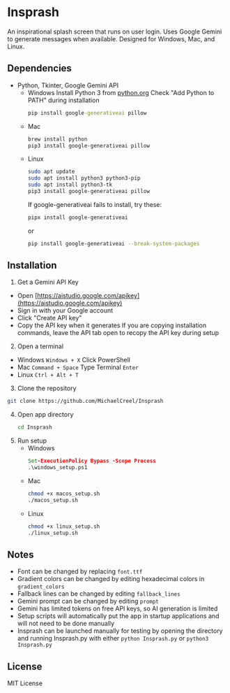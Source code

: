 # Insprash

An inspirational splash screen that runs on user login. Uses Google Gemini to generate messages when available. Designed for Windows, Mac, and Linux.

## Dependencies

- Python, Tkinter, Google Gemini API
  - Windows
    Install Python 3 from [python.org](python.org)
    Check "Add Python to PATH" during installation
    ```cmd
    pip install google-generativeai pillow
    ```
  - Mac
    ```bash
    brew install python
    pip3 install google-generativeai pillow
    ```
  - Linux
    ```bash
    sudo apt update
    sudo apt install python3 python3-pip
    sudo apt install python3-tk
    pip3 install google-generativeai pillow
    ```
    If google-generativeai fails to install, try these:
    ```bash
    pipx install google-generativeai
    ```
    or
    ```bash
    pip install google-generativeai --break-system-packages
    ```

## Installation
1. Get a Gemini API Key
  - Open [https://aistudio.google.com/apikey](https://aistudio.google.com/apikey)
  - Sign in with your Google account
  - Click "Create API key"
  - Copy the API key when it generates
      If you are copying installation commands, leave the API tab open to recopy the API key during setup
2. Open a terminal
  - Windows
    `Windows + X`
    Click PowerShell
  - Mac
    `Command + Space`
    Type Terminal
    `Enter`
  - Linux
    `Ctrl + Alt + T`
3. Clone the repository
  ```bash
  git clone https://github.com/MichaelCreel/Insprash
  ```
4. Open app directory
   ```bash
   cd Insprash
   ```
5. Run setup
   - Windows
     ```cmd
     Set-ExecutionPolicy Bypass -Scope Process
     .\windows_setup.ps1
     ```
   - Mac
     ```bash
     chmod +x macos_setup.sh
     ./macos_setup.sh
   - Linux
     ```bash
     chmod +x linux_setup.sh
     ./linux_setup.sh
     ```

## Notes

- Font can be changed by replacing `font.ttf`
- Gradient colors can be changed by editing hexadecimal colors in `gradient_colors`
- Fallback lines can be changed by editing `fallback_lines`
- Gemini prompt can be changed by editing `prompt`
- Gemini has limited tokens on free API keys, so AI generation is limited
- Setup scripts will automatically put the app in startup applications and will not need to be done manually
- Insprash can be launched manually for testing by opening the directory and running Insprash.py with either `python Insprash.py` or `python3 Insprash.py`

## License

MIT License
